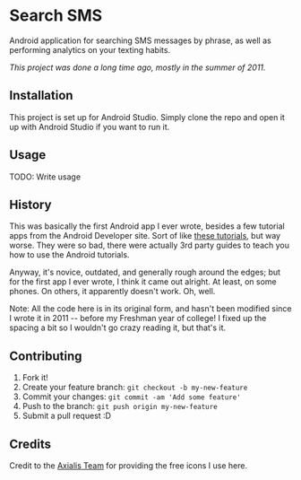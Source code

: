# Search SMS

Android application for searching SMS messages by phrase, as well as performing analytics on your texting habits.

*This project was done a long time ago, mostly in the summer of 2011.*

## Installation

This project is set up for Android Studio. Simply clone the repo and open it up with Android Studio if you want to run it.

## Usage

TODO: Write usage

## History

This was basically the first Android app I ever wrote, besides a few tutorial apps from the Android Developer site. Sort of like [these tutorials](http://developer.android.com/training), but way worse. They were so bad, there were actually 3rd party guides to teach you how to use the Android tutorials.

Anyway, it's novice, outdated, and generally rough around the edges; but for the first app I ever wrote, I think it came out alright. At least, on some phones. On others, it apparently doesn't work. Oh, well.

Note:
All the code here is in its original form, and hasn't been modified since I wrote it in 2011 -- before my Freshman year of college! I fixed up the spacing a bit so I wouldn't go crazy reading it, but that's it.

## Contributing

1. Fork it!
2. Create your feature branch: `git checkout -b my-new-feature`
3. Commit your changes: `git commit -am 'Add some feature'`
4. Push to the branch: `git push origin my-new-feature`
5. Submit a pull request :D

## Credits

Credit to the [Axialis Team](http://www.axialis.com/free/icons/) for providing the free icons I use here.
